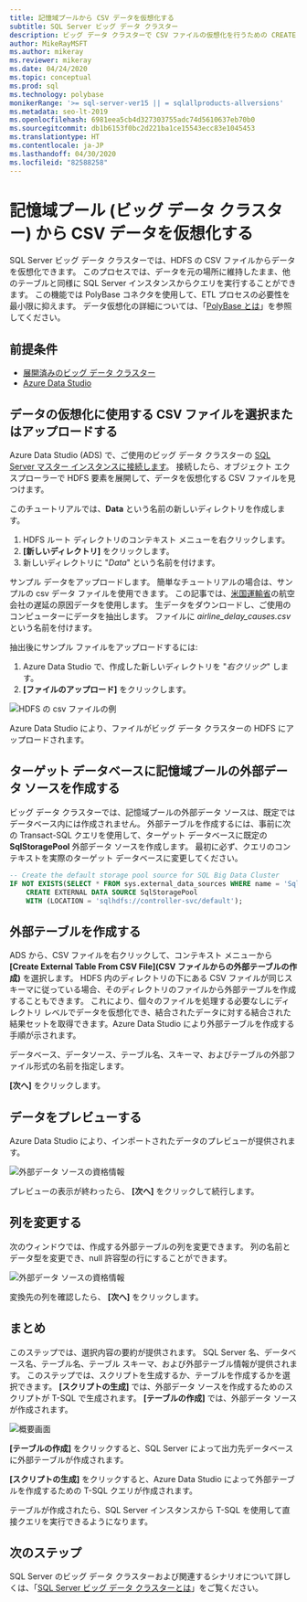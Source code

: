 ```yaml
---
title: 記憶域プールから CSV データを仮想化する
subtitle: SQL Server ビッグ データ クラスター
description: ビッグ データ クラスターで CSV ファイルの仮想化を行うための CREATE EXTERNAL TABLE の詳細な手順
author: MikeRayMSFT
ms.author: mikeray
ms.reviewer: mikeray
ms.date: 04/24/2020
ms.topic: conceptual
ms.prod: sql
ms.technology: polybase
monikerRange: '>= sql-server-ver15 || = sqlallproducts-allversions'
ms.metadata: seo-lt-2019
ms.openlocfilehash: 6981eea5cb4d327303755adc74d5610637eb70b0
ms.sourcegitcommit: db1b6153f0bc2d221ba1ce15543ecc83e1045453
ms.translationtype: HT
ms.contentlocale: ja-JP
ms.lasthandoff: 04/30/2020
ms.locfileid: "82588258"
---
```

# <a name="virtualize-csv-data-from-storage-pool-big-data-clusters"></a>記憶域プール (ビッグ データ クラスター) から CSV データを仮想化する

SQL Server ビッグ データ クラスターでは、HDFS の CSV ファイルからデータを仮想化できます。 このプロセスでは、データを元の場所に維持したまま、他のテーブルと同様に SQL Server インスタンスからクエリを実行することができます。 この機能では PolyBase コネクタを使用して、ETL プロセスの必要性を最小限に抑えます。 データ仮想化の詳細については、「[PolyBase とは](../relational-databases/polybase/polybase-guide.md)」を参照してください。

## <a name="prerequisites"></a>前提条件

- [展開済みのビッグ データ クラスター](deployment-guidance.md)
- [Azure Data Studio](../azure-data-studio/download-azure-data-studio.md)

## <a name="select-or-upload-a-csv-file-for-data-virtualization"></a>データの仮想化に使用する CSV ファイルを選択またはアップロードする 

Azure Data Studio (ADS) で、ご使用のビッグ データ クラスターの [SQL Server マスター インスタンスに接続します](connect-to-big-data-cluster.md#master)。 接続したら、オブジェクト エクスプローラーで HDFS 要素を展開して、データを仮想化する CSV ファイルを見つけます。 

このチュートリアルでは、**Data** という名前の新しいディレクトリを作成します。

1. HDFS ルート ディレクトリのコンテキスト メニューを右クリックします。
2. **[新しいディレクトリ]** をクリックします。
3. 新しいディレクトリに "*Data*" という名前を付けます。

サンプル データをアップロードします。 簡単なチュートリアルの場合は、サンプルの csv データ ファイルを使用できます。 この記事では、[米国運輸省](https://www.transtats.bts.gov/OT_Delay/OT_DelayCause1.asp?pn=1)の航空会社の遅延の原因データを使用します。 生データをダウンロードし、ご使用のコンピューターにデータを抽出します。 ファイルに *airline_delay_causes.csv* という名前を付けます。

抽出後にサンプル ファイルをアップロードするには:

1. Azure Data Studio で、作成した新しいディレクトリを "*右クリック*" します。 
2. **[ファイルのアップロード]** をクリックします。

![HDFS の csv ファイルの例](media/data-virtualization/100-csv-sample-file-hdfs.png)

Azure Data Studio により、ファイルがビッグ データ クラスターの HDFS にアップロードされます。

## <a name="create-the-storage-pool-external-data-source-in-your-target-database"></a>ターゲット データベースに記憶域プールの外部データ ソースを作成する

ビッグ データ クラスターでは、記憶域プールの外部データ ソースは、既定ではデータベース内には作成されません。 外部テーブルを作成するには、事前に次の Transact-SQL クエリを使用して、ターゲット データベースに既定の **SqlStoragePool** 外部データ ソースを作成します。 最初に必ず、クエリのコンテキストを実際のターゲット データベースに変更してください。

```sql
-- Create the default storage pool source for SQL Big Data Cluster
IF NOT EXISTS(SELECT * FROM sys.external_data_sources WHERE name = 'SqlStoragePool')
    CREATE EXTERNAL DATA SOURCE SqlStoragePool
    WITH (LOCATION = 'sqlhdfs://controller-svc/default');
```

## <a name="create-the-external-table"></a>外部テーブルを作成する

ADS から、CSV ファイルを右クリックして、コンテキスト メニューから **[Create External Table From CSV File]\(CSV ファイルからの外部テーブルの作成\)** を選択します。 HDFS 内のディレクトリの下にある CSV ファイルが同じスキーマに従っている場合、そのディレクトリのファイルから外部テーブルを作成することもできます。 これにより、個々のファイルを処理する必要なしにディレクトリ レベルでデータを仮想化でき、結合されたデータに対する結合された結果セットを取得できます。Azure Data Studio により外部テーブルを作成する手順が示されます。

データベース、データソース、テーブル名、スキーマ、およびテーブルの外部ファイル形式の名前を指定します。

**[次へ]** をクリックします。

## <a name="preview-data"></a>データをプレビューする

Azure Data Studio により、インポートされたデータのプレビューが提供されます。

![外部データ ソースの資格情報](media/data-virtualization/130-csv-preview-data.png)

プレビューの表示が終わったら、 **[次へ]** をクリックして続行します。

## <a name="modify-columns"></a>列を変更する

次のウィンドウでは、作成する外部テーブルの列を変更できます。 列の名前とデータ型を変更でき、null 許容型の行にすることができます。 

![外部データ ソースの資格情報](media/data-virtualization/140-csv-modify-columns.png)

変換先の列を確認したら、 **[次へ]** をクリックします。

## <a name="summary"></a>まとめ

このステップでは、選択内容の要約が提供されます。 SQL Server 名、データベース名、テーブル名、テーブル スキーマ、および外部テーブル情報が提供されます。 このステップでは、スクリプトを生成するか、テーブルを作成するかを選択できます。 **[スクリプトの生成]** では、外部データ ソースを作成するためのスクリプトが T-SQL で生成されます。 **[テーブルの作成]** では、外部データ ソースが作成されます。

![概要画面](media/data-virtualization/150-csv-virtualize-data-summary.png)

**[テーブルの作成]** をクリックすると、SQL Server によって出力先データベースに外部テーブルが作成されます。

**[スクリプトの生成]** をクリックすると、Azure Data Studio によって外部テーブルを作成するための T-SQL クエリが作成されます。

テーブルが作成されたら、SQL Server インスタンスから T-SQL を使用して直接クエリを実行できるようになります。

## <a name="next-steps"></a>次のステップ

SQL Server のビッグ データ クラスターおよび関連するシナリオについて詳しくは、「[SQL Server ビッグ データ クラスターとは](big-data-cluster-overview.md)」をご覧ください。
